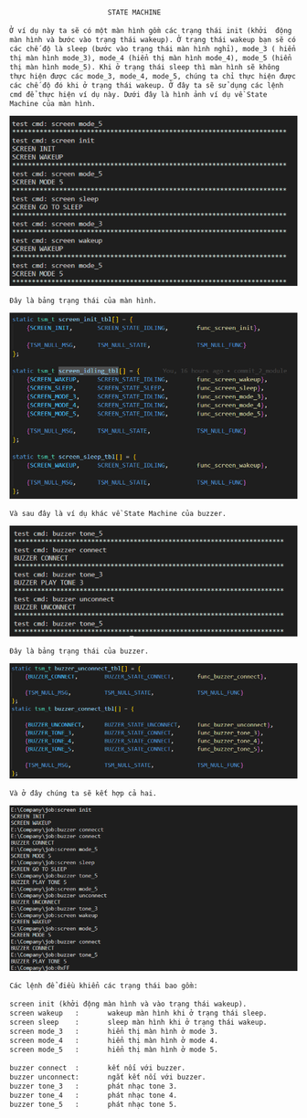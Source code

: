                             STATE MACHINE
    
    Ở ví dụ này ta sẽ có một màn hình gồm các trạng thái init (khởi  động màn hình và bước vào trạng thái wakeup). Ở trạng thái wakeup bạn sẽ có các chế độ là sleep (bước vào trạng thái màn hình nghỉ), mode_3 ( hiển thị màn hình mode_3), mode_4 (hiển thị màn hình mode_4), mode_5 (hiển thị màn hình mode_5). Khi ở trạng thái sleep thì màn hình sẽ không thực hiện được các mode_3, mode_4, mode_5, chúng ta chỉ thực hiện được các chế độ đó khi ở trạng thái wakeup. Ở đây ta sẽ sử dụng các lệnh cmd để thực hiện ví dụ này. Dưới đây là hình ảnh ví dụ về State Machine của màn hình.

![screen result](image_5.png)
    
    Đây là bảng trạng thái của màn hình.

![screen state machine](image_3.png)

    Và sau đây là ví dụ khác về State Machine của buzzer. 
![buzzer result](image_1.png)

    Đây là bảng trạng thái của buzzer.

![buzzer state machine](image_4.png)
    
    Và ở đây chúng ta sẽ kết hợp cả hai.
    
![main result](image_2.png)

    Các lệnh để điều khiển các trạng thái bao gồm:

    screen init (khởi động màn hình và vào trạng thái wakeup).
    screen wakeup   :       wakeup màn hình khi ở trạng thái sleep.
    screen sleep    :       sleep màn hình khi ở trạng thái wakeup.
    screen mode_3   :       hiển thị màn hình ở mode 3.
    screen mode_4   :       hiển thị màn hình ở mode 4.
    screen mode_5   :       hiển thị màn hình ở mode 5.

    buzzer connect  :       kết nối với buzzer.
    buzzer unconnect:       ngắt kết nối với buzzer.
    buzzer tone_3   :       phát nhạc tone 3.
    buzzer tone_4   :       phát nhạc tone 4.
    buzzer tone_5   :       phát nhạc tone 5.